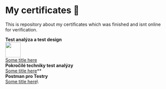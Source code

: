 
  # My certificates  📝  
  This is repository about my certificates which was finished and isnt online for verification.
  
  **Test analýza a test design**\
 <img src="https://github.com/Beji-kun/My_certificates/blob/main/Images/PDF_icon.ico" width="48">\
  [Some title here]()\
  **Pokročilé techniky test analýzy**\
  [Some title here]()**\
  **Postman pro Testry**\
  [Some title here]()\